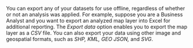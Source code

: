 You can export any of your datasets for use offline, regardless of whether or not an analysis was applied. For example, suppose you are a Business Analyst and you want to export an analyzed map layer into Excel for additional reporting. The _Export data_ option enables you to export the map layer as a _CSV_ file. You can also export your data using other image and geospatial formats, such as _SHP, KML, GEO JSON,_ and _SVG_.
